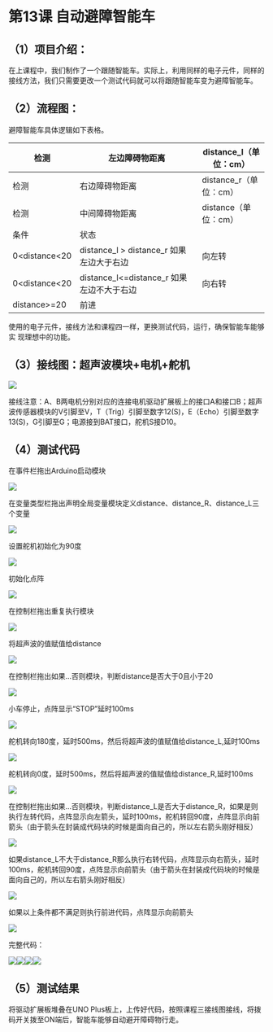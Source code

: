 


# 第13课 自动避障智能车

## （1）项目介绍：

在上课程中，我们制作了一个跟随智能车。实际上，利用同样的电子元件，同样的接线方法，我们只需要更改一个测试代码就可以将跟随智能车变为避障智能车。

## （2）流程图：

避障智能车具体逻辑如下表格。










|检测|左边障碍物距离|distance_l（单位：cm）|
|-|-|-|
|检测|右边障碍物距离|distance_r（单位：cm）|
|检测|中间障碍物距离|distance（单位：cm）|
|条件|状态|
|0<distance<20|distance_l > distance_r 如果左边大于右边|向左转|
|0<distance<20|distance_l<=distance_r 如果左边不大于右边|向右转|
|distance>=20|前进|




使用的电子元件，接线方法和课程四一样，更换测试代码，运行，确保智能车能够实
现理想中的功能。

## （3）接线图：超声波模块+电机+舵机

![](../../media/215a5be930f33fe82c80ecbfde28459e.png)

接线注意：A、B两电机分别对应的连接电机驱动扩展板上的接口A和接口B；超声波传感器模块的V引脚至V，T（Trig）引脚至数字12(S)，E（Echo）引脚至数字13(S)，G引脚至G；电源接到BAT接口，舵机S接D10。

## （4）测试代码

在事件栏拖出Arduino启动模块

![](../../media/ac92b717450efcfa2ed71422a9af2f2b.png)

在变量类型栏拖出声明全局变量模块定义distance、distance_R、distance_L三个变量

![](../../media/70b7e93d71de42c3a7615e932b080ab2.png)

设置舵机初始化为90度

![](../../media/f2fdc0d81b9b8a92e7ba7b8e778c6592.png)

初始化点阵

![](../../media/442de4e6a2018730e5def8a02e4c1343.png)

在控制栏拖出重复执行模块

![](../../media/4eab7a25262ab92f42f159f2cca7cbb5.png)

将超声波的值赋值给distance

![](../../media/b7466c2b0a1b248c2af81bf2ce56f0b5.png)

在控制栏拖出如果...否则模块，判断distance是否大于0且小于20

![](../../media/a17caeaf92b0b5899b9aa61c71cfc0c2.png)

小车停止，点阵显示“STOP”延时100ms

![](../../media/9a35008d60e4c423f3914fc1795b26be.png)

舵机转向180度，延时500ms，然后将超声波的值赋值给distance_L,延时100ms

![](../../media/aa597e63df4efebfac4304fe90448d3a.png)

舵机转向0度，延时500ms，然后将超声波的值赋值给distance_R,延时100ms

![](../../media/738cf3877116cf92ad50ff42ea6a9767.png)

在控制栏拖出如果...否则模块，判断distance_L是否大于distance_R，如果是则执行左转代码，点阵显示向左箭头，延时100ms，舵机转回90度，点阵显示向前箭头（由于箭头在封装成代码块的时候是面向自己的，所以左右箭头刚好相反）

![](../../media/aac98925301aba23660ba6e656a8f859.png)

如果distance_L不大于distance_R那么执行右转代码，点阵显示向右箭头，延时100ms，舵机转回90度，点阵显示向前箭头（由于箭头在封装成代码块的时候是面向自己的，所以左右箭头刚好相反）

![](../../media/eb7fe0634aebe744afe01a340af14978.png)

如果以上条件都不满足则执行前进代码，点阵显示向前箭头

![](../../media/b0f609d8335b7dce0019e0bc816179d0.png)

完整代码：

![](../../media/eb58027baabd079541cb377de927425e.png)![](../../media/b5cafb63a4a79fc86d9a8ac1774915c1.png)![](../../media/375098e2a65e065d483a96c8ce0b21e4.png)![](../../media/0d4ab51cb2a1d6c35961b726021ff66b.png)

## （5）测试结果

将驱动扩展板堆叠在UNO Plus板上，上传好代码，按照课程三接线图接线，将拨码开关拨至ON端后，智能车能够自动避开障碍物行走。



